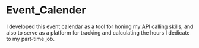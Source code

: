 # Event_Calender

I developed this event calendar as a tool for honing my API calling skills, and also to serve as a platform for tracking and calculating the hours I dedicate to my part-time job.
